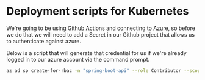 # Deployment scripts for Kubernetes

We're going to be using Github Actions and connecting to Azure, so before we do that we will need to 
add a Secret in our Github project that allows us to authenticate against azure.

Below is a script that will generate that credential for us if we're already logged in to our azure
account via the command prompt.

```bash
az ad sp create-for-rbac -n "spring-boot-api" --role Contributor --scopes /subscriptions/[your-subscription-id] --sdk-auth
```


